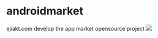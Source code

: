 # androidmarket
ejiakt.com develop the app market opensource project
<img   src="http://7bv9et.com1.z0.glb.clouddn.com/imagedescription.png" />

